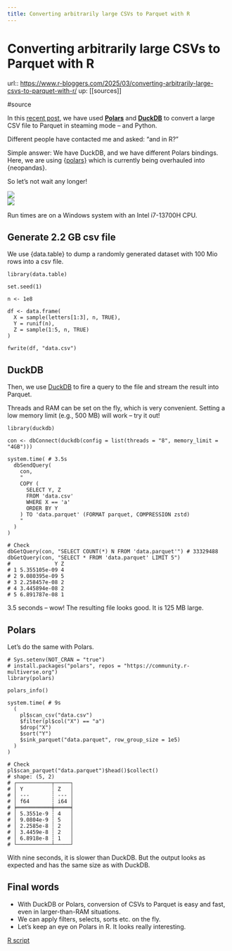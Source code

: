 ```yaml
---
title: Converting arbitrarily large CSVs to Parquet with R
---
```


# Converting arbitrarily large CSVs to Parquet with R

url:: https://www.r-bloggers.com/2025/03/converting-arbitrarily-large-csvs-to-parquet-with-r/
up: [[sources]]

#source

In this [recent post](https://lorentzen.ch/index.php/2025/03/22/converting-csv-to-parquet/), we have used [**Polars**](https://pola.rs/) and [**DuckDB**](https://duckdb.org/) to convert a large CSV file to Parquet in steaming mode – and Python.

Different people have contacted me and asked: “and in R?”

Simple answer: We have DuckDB, and we have different Polars bindings. Here, we are using {[polars}](https://github.com/pola-rs/r-polars) which is currently being overhauled into {neopandas}.

So let’s not wait any longer!

![](https://i2.wp.com/lorentzen.ch/wp-content/uploads/2025/03/image-3.png?w=578&ssl=1)   
![](https://i0.wp.com/lorentzen.ch/wp-content/uploads/2025/03/image-2.png?w=578&ssl=1)

Run times are on a Windows system with an Intel i7-13700H CPU.

## Generate 2.2 GB csv file

We use {data.table} to dump a randomly generated dataset with 100 Mio rows into a csv file.  

```
library(data.table)

set.seed(1)

n <- 1e8

df <- data.frame(
  X = sample(letters[1:3], n, TRUE),
  Y = runif(n),
  Z = sample(1:5, n, TRUE)
)

fwrite(df, "data.csv")
```

## DuckDB

Then, we use [DuckDB](https://duckdb.org/) to fire a query to the file and stream the result into Parquet.

Threads and RAM can be set on the fly, which is very convenient. Setting a low memory limit (e.g., 500 MB) will work – try it out!  

```
library(duckdb)

con <- dbConnect(duckdb(config = list(threads = "8", memory_limit = "4GB")))

system.time( # 3.5s
  dbSendQuery(
    con,
    "
    COPY (
      SELECT Y, Z
      FROM 'data.csv'
      WHERE X == 'a'
      ORDER BY Y
    ) TO 'data.parquet' (FORMAT parquet, COMPRESSION zstd)
    "
  )
)

# Check
dbGetQuery(con, "SELECT COUNT(*) N FROM 'data.parquet'") # 33329488
dbGetQuery(con, "SELECT * FROM 'data.parquet' LIMIT 5")
#              Y Z
# 1 5.355105e-09 4
# 2 9.080395e-09 5
# 3 2.258457e-08 2
# 4 3.445894e-08 2
# 5 6.891787e-08 1
```

3.5 seconds – wow! The resulting file looks good. It is 125 MB large.

## Polars

Let’s do the same with Polars.

```
# Sys.setenv(NOT_CRAN = "true")
# install.packages("polars", repos = "https://community.r-multiverse.org")
library(polars)

polars_info()

system.time( # 9s
  (
    pl$scan_csv("data.csv")
    $filter(pl$col("X") == "a")
    $drop("X")
    $sort("Y")
    $sink_parquet("data.parquet", row_group_size = 1e5)
  )
)

# Check
pl$scan_parquet("data.parquet")$head()$collect()
# shape: (5, 2)
# ┌───────────┬─────┐
# │ Y         ┆ Z   │
# │ ---       ┆ --- │
# │ f64       ┆ i64 │
# ╞═══════════╪═════╡
# │ 5.3551e-9 ┆ 4   │
# │ 9.0804e-9 ┆ 5   │
# │ 2.2585e-8 ┆ 2   │
# │ 3.4459e-8 ┆ 2   │
# │ 6.8918e-8 ┆ 1   │
# └───────────┴─────┘
```

With nine seconds, it is slower than DuckDB. But the output looks as expected and has the same size as with DuckDB.

## Final words

* With DuckDB or Polars, conversion of CSVs to Parquet is easy and fast, even in larger-than-RAM situations.
* We can apply filters, selects, sorts etc. on the fly.
* Let’s keep an eye on Polars in R. It looks really interesting.

[R script](https://github.com/lorentzenchr/notebooks/blob/master/blogposts/2025-03-30%20csv%20to%20parquet.R)
